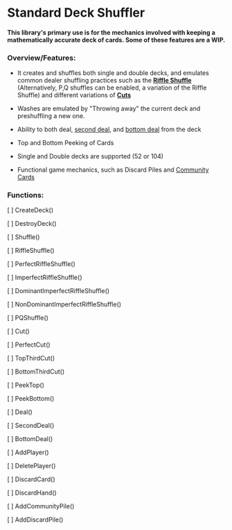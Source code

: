 # Standard Deck Shuffler
#### This library's primary use is for the mechanics involved with keeping a mathematically accurate deck of cards. Some of these features are a WIP.

### Overview/Features:

- It creates and shuffles both single and double decks, and emulates common dealer shuffling practices such as the [**Riffle Shuffle**](https://en.wikipedia.org/wiki/Riffle_shuffle_permutation) (Alternatively, P,Q shuffles can be enabled, a variation of the Riffle Shuffle) and different variations of [**Cuts**](https://en.wikipedia.org/wiki/Cut_(cards))

- Washes are emulated by "Throwing away" the current deck and preshuffling a new one.

- Ability to both deal, [second deal](https://en.wikipedia.org/wiki/Second_dealing), and [bottom deal](https://en.wikipedia.org/wiki/Bottom_dealing) from the deck

- Top and Bottom Peeking of Cards

- Single and Double decks are supported (52 or 104)

- Functional game mechanics, such as Discard Piles and [Community Cards](https://en.wikipedia.org/wiki/Community_card_poker)


### Functions:

[ ] CreateDeck()

[ ] DestroyDeck()

[ ] Shuffle()

[ ] RiffleShuffle()

[ ] PerfectRiffleShuffle()

[ ] ImperfectRiffleShuffle()

[ ] DominantImperfectRiffleShuffle()

[ ] NonDominantImperfectRiffleShuffle()

[ ] PQShuffle()

[ ] Cut()

[ ] PerfectCut()

[ ] TopThirdCut()

[ ] BottomThirdCut()

[ ] PeekTop()

[ ] PeekBottom()

[ ] Deal()

[ ] SecondDeal()

[ ] BottomDeal()

[ ] AddPlayer()

[ ] DeletePlayer()

[ ] DiscardCard()

[ ] DiscardHand()

[ ] AddCommunityPile()

[ ] AddDiscardPile()

